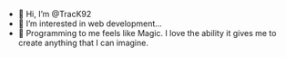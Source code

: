 - 👋 Hi, I’m @TracK92
- 👀 I’m interested in web development...
- 🌱 Programming to me feels like Magic. I love the ability it gives me to create anything that I can imagine. 


